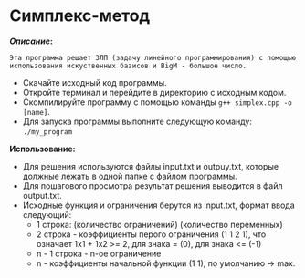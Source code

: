 # Симплекс-метод
**_Описание_:**

    Эта программа решает ЗЛП (задачу линейного программирования) с помощью использования искуственных базисов и BigM - большое число.

* Скачайте исходный код программы.
* Откройте терминал и перейдите в директорию с исходным кодом.
* Скомпилируйте программу с помощью команды `g++ simplex.cpp -o [name]`.
* Для запуска программы выполните следующую команду: `./my_program`

**Использование:**

* Для решения используются файлы input.txt и outpuy.txt, которые должные лежать в одной папке с файлом программы.    
* Для пошагового просмотра результат решения выводится в файл output.txt.
* Исходные функция и ограничения берутся из input.txt, формат ввода следующий:
    * 1 строка: (количество ограничений) (количество переменных)
    * 2 строка - коэффициенты перого ограничения (1 1 2 1), что означает 1x1 + 1x2 >= 2, для знака = (0), для знака <= (-1)
    * n - 1 строка - n-ое ограничение
    * n - коэффициенты начальной функции (1 1), по умолчанию -> max.
